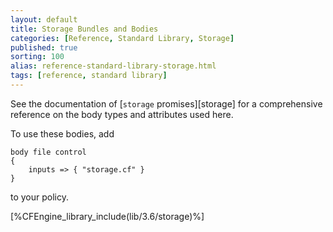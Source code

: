 ```yaml
---
layout: default
title: Storage Bundles and Bodies
categories: [Reference, Standard Library, Storage]
published: true
sorting: 100
alias: reference-standard-library-storage.html
tags: [reference, standard library]
---
```


See the documentation of [`storage` promises][storage] for a
comprehensive reference on the body types and attributes used here.

To use these bodies, add

```cf3
body file control
{
	inputs => { "storage.cf" }
}
```

to your policy.


[%CFEngine_library_include(lib/3.6/storage)%]
